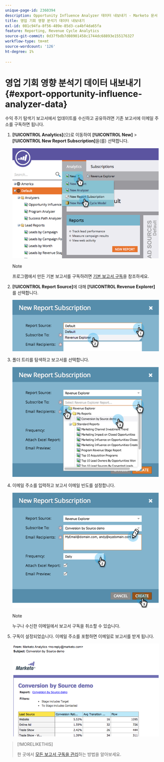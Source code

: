 ```yaml
---
unique-page-id: 2360394
description: Opportunity Influence Analyzer 데이터 내보내기 - Marketo 문서 - 제품 설명서
title: 영업 기회 영향 분석기 데이터 내보내기
exl-id: 081c94fa-8f56-489e-85d3-ca4bf4da65fa
feature: Reporting, Revenue Cycle Analytics
source-git-commit: 0d37fbdb7d08901458c1744dc68893e155176327
workflow-type: tm+mt
source-wordcount: '126'
ht-degree: 1%

---
```


# 영업 기회 영향 분석기 데이터 내보내기 {#export-opportunity-influence-analyzer-data}

수익 주기 탐색기 보고서에서 업데이트를 수신하고 공유하려면 기존 보고서에 이메일 주소를 구독하면 됩니다.

1. **[!UICONTROL Analytics]**(으)로 이동하여 **[!UICONTROL New]** > **[!UICONTROL New Report Subscription]**&#x200B;을(를) 선택합니다.

   ![](assets/image2014-9-17-12-3a40-3a46.png)

   >[!NOTE]
   >
   >프로그램에서 만든 기본 보고서를 구독하려면 [기본 보고서 구독](/help/marketo/product-docs/reporting/basic-reporting/report-subscriptions/subscribe-to-a-basic-report.md)을 참조하세요.

1. **[!UICONTROL Report Source]**&#x200B;에 대해 **[!UICONTROL Revenue Explorer]**&#x200B;를 선택합니다.

   ![](assets/image2014-9-17-12-3a42-3a15.png)

1. 폴더 트리를 탐색하고 보고서를 선택합니다.

   ![](assets/image2014-9-17-12-3a42-3a24.png)

1. 이메일 주소를 입력하고 보고서 이메일 빈도를 설정합니다.

   ![](assets/image2014-9-17-12-3a42-3a29.png)

   >[!NOTE]
   >
   >누구나 수신한 이메일에서 보고서 구독을 취소할 수 있습니다.

1. 구독이 설정되었습니다. 이메일 주소를 포함하면 이메일로 보고서를 받게 됩니다.

   ![](assets/image2014-9-17-12-3a42-3a53.png)

>[!MORELIKETHIS]
>
>한 곳에서 [모든 보고서 구독을 관리](/help/marketo/product-docs/reporting/basic-reporting/report-subscriptions/manage-report-subscriptions.md)하는 방법을 알아보세요.
